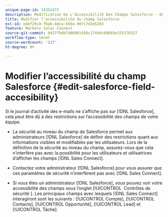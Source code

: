 ```yaml
---
unique-page-id: 14352472
description: Modification De L’Accessibilité Des Champs Salesforce - Documents Marketo - Documentation Du Produit
title: Modifier l’accessibilité du champ Salesforce
exl-id: e4ef29c8-f6ab-4dca-b56e-907c7d2e5263
feature: Marketo Sales Connect
source-git-commit: 0d37fbdb7d08901458c1744dc68893e155176327
workflow-type: tm+mt
source-wordcount: '117'
ht-degree: 0%

---
```


# Modifier l’accessibilité du champ Salesforce {#edit-salesforce-field-accesibility}

Si le journal d’activité des e-mails ne s’affiche pas sur [!DNL Salesforce], cela peut être dû à des restrictions sur l’accessibilité des champs de votre équipe.

* La sécurité au niveau du champ de Salesforce permet aux administrateurs [!DNL Salesforce] de définir des restrictions quant aux informations visibles et modifiables par les utilisateurs. Lors de la définition de la sécurité au niveau du champ, assurez-vous que cela n’interfère pas avec la possibilité pour les utilisateurs et utilisatrices d’afficher les champs [!DNL Sales Connect].

* Contactez votre administrateur [!DNL Salesforce] pour vous assurer que ces paramètres de sécurité n’interfèrent pas avec [!DNL Sales Connect].

* Si vous êtes un administrateur [!DNL Salesforce], vous pouvez voir votre accessibilité des champs sous l’onglet [!UICONTROL &#x200B; Contrôles de sécurité &#x200B;]. Les principaux champs avec lesquels [!DNL Sales Connect] interagiront sont les suivants : [!UICONTROL Compte], [!UICONTROL Contacts], [!UICONTROL Opportunité], [!UICONTROL Lead] et [!UICONTROL Tâche].

